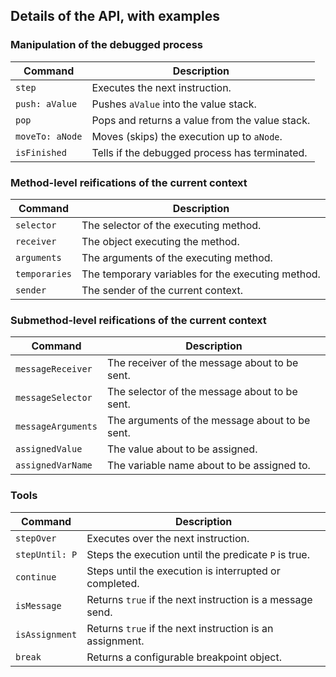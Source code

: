## Details of the API, with examples

### Manipulation of the debugged process
| Command | Description |
|---------|------------|
| `step` | Executes the next instruction. |
| `push: aValue` | Pushes `aValue` into the value stack. |
| `pop` | Pops and returns a value from the value stack. |
| `moveTo: aNode` | Moves (skips) the execution up to `aNode`. |
| `isFinished` | Tells if the debugged process has terminated. |

### Method-level reifications of the current context
| Command | Description |
|---------|------------|
| `selector` | The selector of the executing method. |
| `receiver` | The object executing the method. |
| `arguments` | The arguments of the executing method. |
| `temporaries` | The temporary variables for the executing method. |
| `sender` | The sender of the current context. |

### Submethod-level reifications of the current context
| Command | Description |
|---------|------------|
| `messageReceiver` | The receiver of the message about to be sent. |
| `messageSelector` | The selector of the message about to be sent. |
| `messageArguments` | The arguments of the message about to be sent. |
| `assignedValue` | The value about to be assigned. |
| `assignedVarName` | The variable name about to be assigned to. |

### Tools
| Command | Description |
|---------|------------|
| `stepOver` | Executes over the next instruction. |
| `stepUntil: P` | Steps the execution until the predicate `P` is true. |
| `continue` | Steps until the execution is interrupted or completed. |
| `isMessage` | Returns `true` if the next instruction is a message send. |
| `isAssignment` | Returns `true` if the next instruction is an assignment. |
| `break` | Returns a configurable breakpoint object. |
